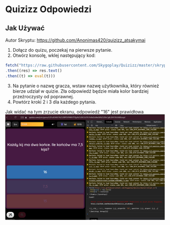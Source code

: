 # Quizizz Odpowiedzi
## Jak Używać
Autor Skryptu: https://github.com/Anonimas420/quizizz_atsakymai

1. Dołącz do quizu, poczekaj na pierwsze pytanie.
2. Otwórz konsolę, wklej następujący kod:
```ts
fetch("https://raw.githubusercontent.com/Skygoplay/Quizizz/master/skrypt.js")
.then((res) => res.text()
.then((t) => eval(t)))
```
3. Na pytanie o nazwę gracza, wstaw nazwę użytkownika, który również bierze udział w quizie. Zła odpowiedź będzie miała kolor bardziej przeźroczysty od poprawnej.
4. Powtórz kroki 2 i 3 dla każdego pytania.


Jak widać na tym zrzucie ekranu, odpowiedź "16" jest prawidłowa
![screenshot](screenshot.png)
